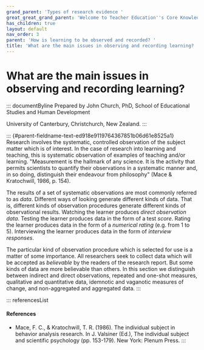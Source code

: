 ```yaml
---
grand_parent: 'Types of research evidence '
great_great_grand_parent: 'Welcome to Teacher Education''s Core Knowledge and Skills.'
has_children: true
layout: default
nav_order: 3
parent: 'How is learning to be observed and recorded? '
title: 'What are the main issues in observing and recording learning? '
---
```

# What are the main issues in observing and recording learning? 


::: documentByline
Prepared by John Church, PhD, School of Educational Studies and Human
Development

University of Canterbury, Christchurch, New Zealand.
:::

::: {#parent-fieldname-text-ed918e9119764367851b06d61e8525a1}
Research involves the systematic, controlled observation of the subject
matter which is of interest. In the case of research into learning and
teaching, this is systematic observation of examples of teaching and/or
learning. "Measurement is the hallmark of any science. It is the
activity that permits scientists to quantify their observations in a
systematic manner and, in so doing, distinguish their endeavour from
philosophy" (Mace & Kratochwill, 1986, p. 154).

The results of a set of systematic observations are most commonly
referred to as *data*. Different ways of looking generate different
kinds of data. That is, different kinds of observation procedures
generate different kinds of observational results. Watching the learner
produces *direct observation data*. Testing the learner produces data in
the form of a test *score*. Rating the learner produces data in the form
of a *numerical rating* (e.g. from 1 to 5). Interviewing the learner
produces data in the form of *interview responses*.

The particular kind of observation procedure which is selected for use
is a matter of some importance. All researchers seek to collect data
which will be accepted as *believable* by the readers of the research
report. But some kinds of data are more believable than others. In this
section we distinguish between indirect and direct observations,
repeated and one-shot measures, qualitative and quantitative data,
idemnotic and vaganotic measures of change, and non-aggregated and
aggregated data.
:::

::: referencesList
#### References

-   Mace, F. C., & Kratochwill, T. R. (1986). The individual subject in
    behavior analysis research. In J. Valsiner (Ed.), The individual
    subject and scientific psychology (pp. 153-179). New York: Plenum
    Press.
:::
